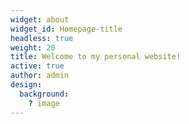```yaml
---
widget: about
widget_id: Homepage-title
headless: true
weight: 20
title: Welcome to my personal website!
active: true
author: admin
design:
  background:
    ? image
---
```


